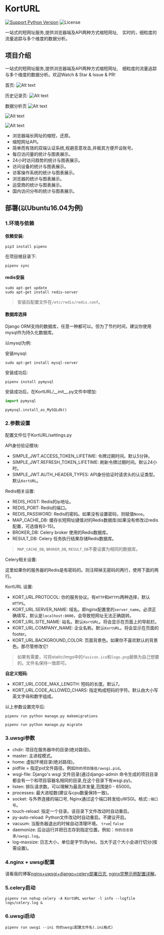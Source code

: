 KortURL
=======
[![Support Python Version](http://img.shields.io/badge/Python-3.5+-brightgreen.svg)](https://www.python.org/)
![License](https://img.shields.io/badge/License-MIT-blue.svg)

一站式的短网址服务,提供浏览器端及API两种方式缩短网址,　实时的，细粒度的流量追踪与多个维度的数据分析。


## 项目介绍
一站式的短网址服务,提供浏览器端及API两种方式缩短网址,　细粒度的流量追踪与多个维度的数据分析。欢迎Watch & Star & Issue & PR!

首页:
![Alt text](static/imgs/index_page.png)

历史记录页:
![Alt text](static/imgs/history.png)

数据分析页
![Alt text](static/imgs/graph1.png)

![Alt text](static/imgs/graph2.png)

![Alt text](static/imgs/graph3.png)

* 浏览器端长网址的缩短，还原。
* 缩短网址API。
* 简单而有效的双端认证系统,规避恶意攻击,并极其方便开设账号。
* 每日访问量的统计与图表展示。
* 24小时访问趋势的统计与图表展示。
* 访问设备的统计与图表展示。
* 访客操作系统的统计与图表展示。
* 浏览器的统计与图表展示。
* 运营商的统计与图表展示。
* 国内访问分布的统计与图表展示。

## 部署(以Ubuntu16.04为例)
### 1.环境与依赖
#### 依赖安装:
```text
pip3 install pipenv
```
在项目根目录下:
```text
pipenv sync
```
#### redis安装
```text
sudo apt-get update
sudo apt-get install redis-server
```
> 安装后配置文件在`/etc/redis/redis.conf`。

#### 数据库选择
Django ORM支持的数据库，任意一种都可以。但为了节约时间，建议你使用mysql作为持久化数据库。

以mysql为例:

安装mysql:
```text
sudo apt-get install mysql-server
```

安装成功后:

```text
pipenv install pymysql
```
安装成功后，在KortURL/\_\_init__.py文件中增加:
```python
import pymysql

pymysql.install_as_MySQLdb()
```


### 2.参数设置
配置文件位于KortURL/settings.py

API身份验证模块:
* SIMPLE_JWT.ACCESS_TOKEN_LIFETIME: 令牌过期时间。默认5分钟。
* SIMPLE_JWT.REFRESH_TOKEN_LIFETIME: 刷新令牌过期时间。默认24小时。
* SIMPLE_JWT.AUTH_HEADER_TYPES: API身份验证时请求头的认证类型。默认`KortURL`。

Redis相关设置:
* REDIS_HOST: Redis的ip地址。
* REDIS_PORT: Redis的端口。
* REDIS_PASSWORD: Redis的密码。如果没有设置密码，则赋值`None`。
* MAP_CACHE_DB: 缓存长短网址键值对的Redis数据库(如果没有修改过redis配置，可选值有0-15)。
* BROKER_DB: Celery broker 使用的Redis数据库。
* RESULT_DB: Celery 任务执行结果存储Redis数据库。
> `MAP_CACHE_DB`, `BROKER_DB`, `RESULT_DB`不要设置为相同的数据库。

Celery相关设置:

这里如果你的服务器的Redis是有密码的。则注释掉无密码的两行，使用下面的两行。

KortURL 设置:
* KORT_URL.PROTOCOL: 你的服务协议。有`HTTP`和`HTTPS`两种选择，默认`HTTPS`。
* KORT_URL.SERVER_NAME: 域名。即nginx配置里的`server_name`。必须正确填写，默认是`localhost:8000`，会导致短网址无法正确跳转。
* KORT_URL.SITE_NAME: 站名。默认`KortURL`。将会显示在页面上的导航栏。
* KORT_URL.COMPANY_NAME: 企业名称。默认`KortURL`。将会显示在页面的footer。
* KORT_URL.BACKGROUND_COLOR: 页面背景色。如果你不喜欢默认的背景色。那尽管修改它!

> 如果有需要，可将static/imgs中的`favicon.ico`和`logo.png`替换为自己想要的。文件名保持一致即可。

**自定义短码**:
* KORT_URL.CODE_MAX_LENGTH: 短码的长度。默认7。
* KORT_URL.CODE_ALLOWED_CHARS: 指定构成短码的字符。默认由大小写英文字母和数字组成。

以上参数设置完毕后:
```text
pipenv run python manage.py makemigrations

pipenv run python manage.py migrate

```


### 3.uwsgi参数
* chdir: 项目在服务器中的目录(绝对路径)。
* master: 主进程模式。
* home: 虚拟环境目录(绝对路径)。
* pidfile = 指定pid文件路径。例如`你的项目路径/uwsgi.pid`。
* wsgi-file:  Django's wsgi 文件目录(通过django-admin 命令生成的项目目录都会有一个和项目容器名相同的目录,在这个目录下有wsgi.py)。
* listen: 排队请求数。可以理解为最高并发量,范围是0 - 65000。
* processes: 最大进程数(建议与cpu数量保持一致)。
* socket: 与外界连接的端口号, Nginx通过这个端口转发给uWSGI。格式:`:端口号`。
* touch-reload: 指定一个目录。该目录下文件改动时自动重启。
* py-auto-reload: Python文件改动时自动重启。不建议开启。
* vacuum: 当服务器退出的时候自动清理环境。 `true`| `false`
* daemonize: 后台运行并把日志存到指定位置。例如：`你的日志目录/uwsgi.log`。
* log-maxsize: 日志大小，单位是字节(Byte)。当大于这个大小会进行切分(按需设置)。

### 4.nginx + uwsgi配置
请看我的博客[nginx+uwsgi+django+celery部署日志][1], [nginx完整示例配置详解][2]。

### 5.celery启动
```text
pipenv run nohup celery -A KortURL worker -l info --logfile logs/celery.log &
```

### 6.uwsgi启动
```text
pipenv run uwsgi --ini 你的uwsgi配置文件名(.ini格式)
```

[1]: https://yandenghong.github.io/2018/09/14/django_project_deploy/
[2]: https://yandenghong.github.io/2019/03/21/nginx_conf/